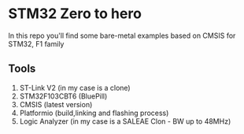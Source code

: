# STM32 Zero to hero
In this repo you'll find some bare-metal examples based on CMSIS for STM32, F1 family

## Tools
1. ST-Link V2 (in my case is a clone)
2. STM32F103CBT6 (BluePill)
3. CMSIS (latest version)
4. Platformio (build,linking and flashing process)
5. Logic Analyzer (in my case is a SALEAE Clon - BW up to 48MHz)

